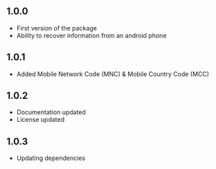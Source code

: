 ## 1.0.0

* First version of the package
* Ability to recover information from an android phone

## 1.0.1

* Added Mobile Network Code (MNC) & Mobile Country Code (MCC)

## 1.0.2

* Documentation updated
* License updated

## 1.0.3

* Updating dependencies
